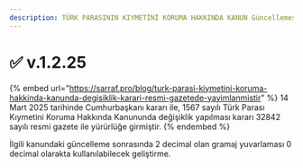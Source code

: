 ```yaml
---
description: TÜRK PARASININ KIYMETİNİ KORUMA HAKKINDA KANUN Güncellemesi
---
```


# ✅ v.1.2.25

{% embed url="https://sarraf.pro/blog/turk-parasi-kiymetini-koruma-hakkinda-kanunda-degisiklik-karari-resmi-gazetede-yayimlanmistir" %}
14 Mart 2025 tarihinde Cumhurbaşkanı kararı ile, 1567 sayılı Türk Parası Kıymetini Koruma Hakkında Kanununda değişiklik yapılması kararı 32842 sayılı resmi gazete ile yürürlüğe girmiştir.
{% endembed %}

İlgili kanundaki güncelleme sonrasında 2 decimal olan gramaj yuvarlaması 0 decimal olarakta kullanılabilecek geliştirme.

